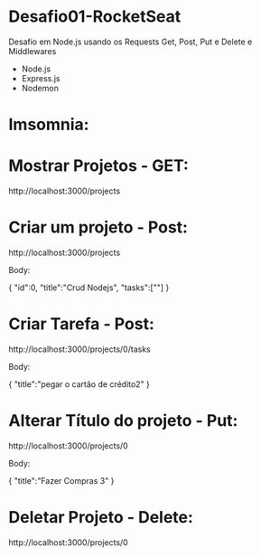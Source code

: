 # Desafio01-RocketSeat
Desafio em Node.js usando os Requests Get, Post, Put e Delete e Middlewares

- Node.js
- Express.js
- Nodemon





# Imsomnia:

# Mostrar Projetos - GET:

http://localhost:3000/projects



# Criar um projeto - Post:

http://localhost:3000/projects

Body: 

{
	"id":0,
	"title":"Crud Nodejs",
	"tasks":[""]
}



# Criar Tarefa - Post:

http://localhost:3000/projects/0/tasks

Body:

{
	"title":"pegar o cartão de crédito2"
}



# Alterar Título do projeto - Put:

http://localhost:3000/projects/0

Body:

{
	"title":"Fazer Compras 3"
}



# Deletar Projeto - Delete:

http://localhost:3000/projects/0
